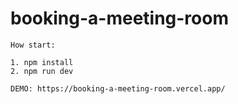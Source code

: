 # booking-a-meeting-room

    How start:

    1. npm install
    2. npm run dev

    DEMO: https://booking-a-meeting-room.vercel.app/
